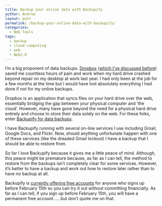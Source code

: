 ```yaml
---
title: Backup your online data with Backupify
author: Andrew
layout: post
permalink: /backup-your-online-data-with-backupify/
categories:
  - Web Tools
tags:
  - backup
  - cloud computing
  - web
  - Web2.0
---
```

I&#8217;m a big proponent of data backups. <a href="http://www.dropbox.com" target="_blank">Dropbox</a> (<a href="http://www.andrewdyck.com/using-dropbox-to-sync-your-files-across-computers/" target="_self">which I&#8217;ve discussed before</a>) saved me countless hours of pain and work when my hard drive crashed beyond repair on my desktop at work last year. I had only been at the job for a few months at the time but I would have lost absolutely everything I had done if not for my online backups.

Dropbox is an application that syncs files on your hard drive over the web, essentially bridging the gap between your physical computer and &#8216;the cloud&#8217;. However, many have gone beyond the need for a physical hard drive entirely and choose to store their data solely on the web. For these folks, enter <a href="http://www.backupify.com/" target="_blank">Backupify for data backups</a>.

I have Backupify running with several on-line services I use including Gmail, Google Docs, and Flickr. Now, should anything unfortunate happen with one of these services (like the dreaded Gmail lockout) I have a backup that I should be able to restore from.

So far I love Backupify because it gives me a little peace of mind. Although, this peace might be premature because, as far as I can tell, the method to restore from the backups isn&#8217;t completely clear for some services. However, it&#8217;s better to have a backup and work out how to restore later rather than to have no backup at all.

Backupify is <a href="https://secure.backupify.com/signup" target="_blank">currently offering free accounts</a> for anyone who signs up before February 15th so you can try it out without committing financially. As far as I can tell, if you sign up before February 15th, you will have a permanent free account&#8230;&#8230;but don&#8217;t quote me on that.